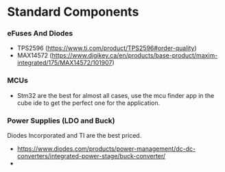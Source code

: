 # Standard Components

### eFuses And Diodes

- TPS2596 (https://www.ti.com/product/TPS2596#order-quality)
- MAX14572 (https://www.digikey.ca/en/products/base-product/maxim-integrated/175/MAX14572/101907)

### MCUs
- Stm32 are the best for almost all cases, use the mcu finder app in the cube ide to get the perfect one for the application.

### Power Supplies (LDO and Buck)
Diodes Incorporated and TI are the best priced.

- https://www.diodes.com/products/power-management/dc-dc-converters/integrated-power-stage/buck-converter/
- 
